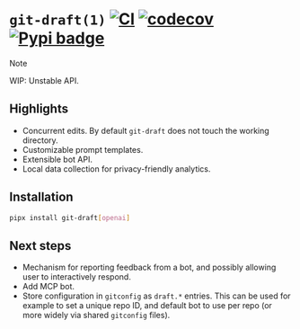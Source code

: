 # `git-draft(1)` [![CI](https://github.com/mtth/git-draft/actions/workflows/ci.yaml/badge.svg)](https://github.com/mtth/git-draft/actions/workflows/ci.yaml) [![codecov](https://codecov.io/gh/mtth/git-draft/graph/badge.svg?token=3OTKAI0FP6)](https://codecov.io/gh/mtth/git-draft) [![Pypi badge](https://badge.fury.io/py/git-draft.svg)](https://pypi.python.org/pypi/git-draft/)

> [!NOTE]
> WIP: Unstable API.


## Highlights

* Concurrent edits. By default `git-draft` does not touch the working directory.
* Customizable prompt templates.
* Extensible bot API.
* Local data collection for privacy-friendly analytics.


## Installation

```sh
pipx install git-draft[openai]
```


## Next steps

* Mechanism for reporting feedback from a bot, and possibly allowing user to
  interactively respond.
* Add MCP bot.
* Store configuration in `gitconfig` as `draft.*` entries. This can be used for
  example to set a unique repo ID, and default bot to use per repo (or more
  widely via shared `gitconfig` files).
